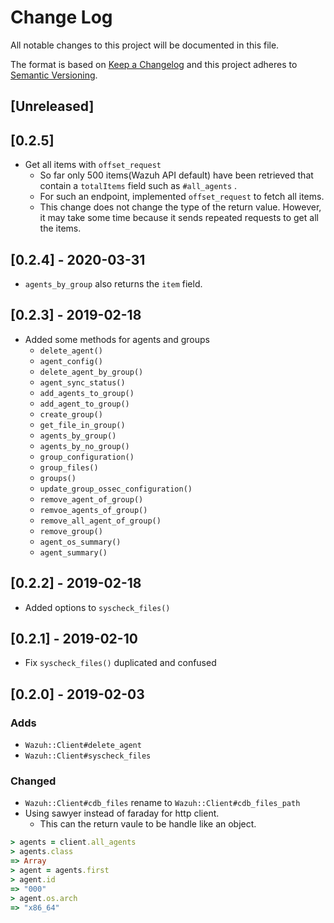 # Change Log

All notable changes to this project will be documented in this file.

The format is based on [Keep a Changelog](http://keepachangelog.com/)
and this project adheres to [Semantic Versioning](http://semver.org/).

## [Unreleased]

## [0.2.5]

- Get all items with `offset_request`
  - So far only 500 items(Wazuh API default) have been retrieved that contain a `totalItems` field such as `#all_agents` .
  - For such an endpoint, implemented `offset_request` to fetch all items.
  - This change does not change the type of the return value. However, it may take some time because it sends repeated requests to get all the items.

## [0.2.4] - 2020-03-31

- `agents_by_group` also returns the `item` field.

## [0.2.3] - 2019-02-18

- Added some methods for agents and groups
  - `delete_agent()`
  - `agent_config()`
  - `delete_agent_by_group()`
  - `agent_sync_status()`
  - `add_agents_to_group()`
  - `add_agent_to_group()`
  - `create_group()`
  - `get_file_in_group()`
  - `agents_by_group()`
  - `agents_by_no_group()`
  - `group_configuration()`
  - `group_files()`
  - `groups()`
  - `update_group_ossec_configuration()`
  - `remove_agent_of_group()`
  - `remvoe_agents_of_group()`
  - `remove_all_agent_of_group()`
  - `remove_group()`
  - `agent_os_summary()`
  - `agent_summary()`

## [0.2.2] - 2019-02-18

- Added options to `syscheck_files()`

## [0.2.1] - 2019-02-10

- Fix `syscheck_files()` duplicated and confused

## [0.2.0] - 2019-02-03

### Adds

- `Wazuh::Client#delete_agent`
- `Wazuh::Client#syscheck_files`

### Changed

- `Wazuh::Client#cdb_files` rename to `Wazuh::Client#cdb_files_path`
- Using sawyer instead of faraday for http client.
  - This can the return vaule to be handle like an object.

```ruby
> agents = client.all_agents
> agents.class
=> Array
> agent = agents.first
> agent.id
=> "000"
> agent.os.arch
=> "x86_64"
```

